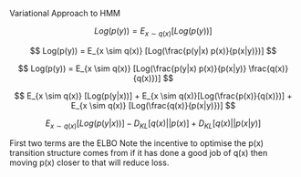 Variational Approach to HMM

$$
Log(p(y)) = E_{x \sim q(x)} [Log(p(y))]
$$

$$
Log(p(y)) = E_{x \sim q(x)} [Log(\frac{p(y|x) p(x)}{p(x|y)})]
$$

$$
Log(p(y)) = E_{x \sim q(x)} [Log(\frac{p(y|x) p(x)}{p(x|y)} \frac{q(x)}{q(x)})]
$$

$$
E_{x \sim q(x)} [Log(p(y|x))] + E_{x \sim q(x)}[Log(\frac{p(x)}{q(x)})] + E_{x \sim q(x)} [Log(\frac{q(x)}{p(x|y)})]
$$

$$
E_{x \sim q(x)} [Log(p(y|x))] - D_{KL}[q(x)||p(x)] + D_{KL}[q(x)||p(x|y)]
$$


First two terms are the ELBO
Note the incentive to optimise the p(x) transition structure comes from if it has done a good job of q(x) then moving p(x) closer to that will reduce loss.
